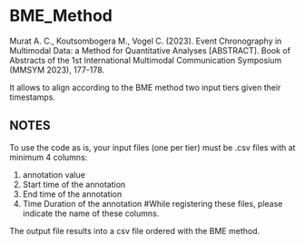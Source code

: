 # BME_Method
Murat A. C., Koutsombogera M., Vogel C. (2023). Event Chronography in Multimodal Data: a Method for Quantitative Analyses [ABSTRACT]. Book of Abstracts of the 1st International Multimodal Communication Symposium (MMSYM 2023), 177-178.

It allows to align according to the BME method two input tiers given their timestamps. 

## NOTES
To use the code as is, your input files (one per tier) must be .csv files with at minimum 4 columns:
 1) annotation value
 2) Start time of the annotation
 3) End time of the annotation
 4) Time Duration of the annotation
#While registering these files, please indicate the name of these columns.

The output file results into a csv file ordered with the BME method.

